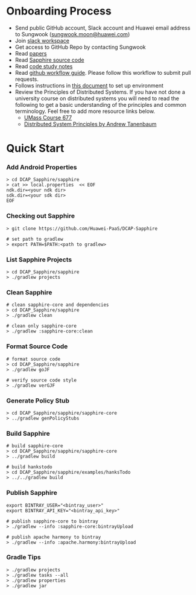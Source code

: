 # Onboarding Process

* Send public GitHub account, Slack account and Huawei email address to Sungwook (sungwook.moon@huawei.com)
* Join [slack workspace](https://huawei.slack.com/)
* Get access to GitHub Repo by contacting Sungwook
* Read [papers](https://sapphire.cs.washington.edu/research/)
* Read [Sapphire source code](https://sapphire.cs.washington.edu/code.html)
* Read [code study notes](./docs/code_study/)
* Read [github workflow guide](https://github.com/kubernetes/community/blob/master/contributors/guide/github-workflow.md). Please follow this workflow to submit pull requests.
* Follows instructions in [this document](https://github.com/Huawei-PaaS/DCAP-Sapphire/blob/master/docs/Development.md) to set up environment
* Review the Principles of Distributed Systems. If you have not done a university course on distributed systems you will need to read the following to get a basic understanding of the principles and common terminology. Feel free to add more resource links below.
  * [UMass Course 677](http://lass.cs.umass.edu/~shenoy/courses/677/)
  * [Distributed System Principles by Andrew Tanenbaum](https://www.amazon.com/Distributed-Systems-Principles-Andrew-Tanenbaum/dp/153028175X)


# Quick Start

### Add Android Properties
```shell
> cd DCAP_Sapphire/sapphire
> cat >> local.properties  << EOF
ndk.dir=<your ndk dir>
sdk.dir=<your sdk dir>
EOF
```

### Checking out Sapphire
```shell
> git clone https://github.com/Huawei-PaaS/DCAP-Sapphire

# set path to gradlew
> export PATH=$PATH:<path to gradlew>
```

### List Sapphire Projects
```shell
> cd DCAP_Sapphire/sapphire
> ./gradlew projects
```

### Clean Sapphire
```shell
# clean sapphire-core and dependencies
> cd DCAP_Sapphire/sapphire
> ./gradlew clean

# clean only sapphire-core
> ./gradlew :sapphire-core:clean
```

### Format Source Code
```shell
# format source code
> cd DCAP_Sapphire/sapphire
> ./gradlew goJF

# verify source code style
> ./gradlew verGJF
```

### Generate Policy Stub
```shell
> cd DCAP_Sapphire/sapphire/sapphire-core
> ../gradlew genPolicyStubs
```

### Build Sapphire
```shell
# build sapphire-core
> cd DCAP_Sapphire/sapphire/sapphire-core
> ../gradlew build

# build hankstodo
> cd DCAP_Sapphire/sapphire/examples/hanksTodo
> ../../gradlew build
```

### Publish Sapphire 
```shell
export BINTRAY_USER="<bintray_user>"
export BINTRAY_API_KEY="<bintray_api_key>"

# publish sapphire-core to bintray
> ./gradlew --info :sapphire-core:bintrayUpload

# publish apache harmony to bintray
> ./gradlew --info :apache.harmony:bintrayUpload
```

### Gradle Tips
```shell
> ./gradlew projects
> ./gradlew tasks --all
> ./gradlew properties
> ./gradlew jar
```


